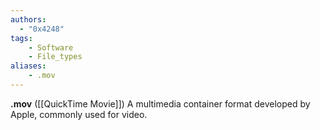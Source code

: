 ```yaml
---
authors:
  - "0x4248"
tags:
    - Software
    - File_types
aliases:
    - .mov
---
```

**.mov** ([[QuickTime Movie]]) A multimedia container format developed by Apple, commonly used for video.
